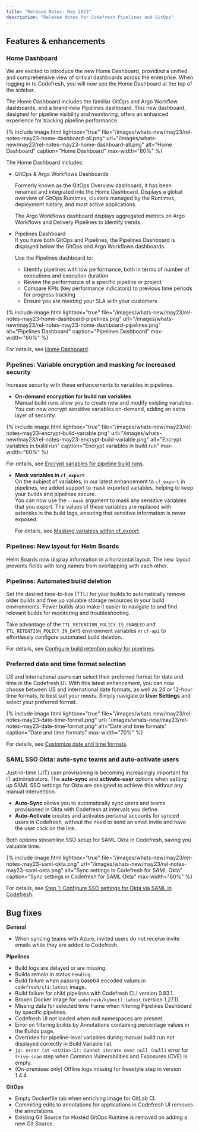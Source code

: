 ```yaml
---
title: "Release Notes: May 2023"
description: "Release Notes for Codefresh Pipelines and GitOps"
---
```



## Features & enhancements

### Home Dashboard

We are excited to introduce the new Home Dashboard, providind a unified and comprehensive view of critical dashboards across the enterprise. When logging in to Codefresh, you will now see the Home Dashboard at the top of the sidebar.

The Home Dashboard includes the familiar GitOps and Argo Workflow dashboards, and a           brand-new Pipelines dashboard. This new dashboard, designed for pipeline visibility and monitoring, offers an enhanced experience for tracking pipeline performance.

 {% include 
image.html 
lightbox="true" 
file="/images/whats-new/may23/rel-notes-may23-home-dashboard-all.png" 
url="/images/whats-new/may23/rel-notes-may23-home-dashboard-all.png" 
alt="Home Dashboard" 
caption="Home Dashboard" 
max-width="80%" 
%}

The Home Dashboard includes:

* GitOps & Argo Workflows Dashboards  

  Formerly known as the GitOps Overview dashboard, it has been renamed and integrated into the Home Dashboard.
  Displays a global overview of GitOps Runtimes, clusters managed by the Runtimes, deployment history, and most active applications. 

   The Argo Workflows dashboard displays aggregated metrics on Argo Workflows and Delivery Pipelines to identify trends.

* Pipelines Dashboard   
  If you have both GitOps and Pipelines, the Pipelines Dashboard is displayed below the GitOps and Argo Workflows dashboards.  
  
  Use the Pipelines dashboard to:
  * Identify pipelines with low performance, both in terms of number of executions and execution duration
  * Review the performance of a specific pipeline or project
  * Compare KPIs (key performance indicators) to previous time periods for progress tracking
  * Ensure you are meeting your SLA with your customers

{% include 
image.html 
lightbox="true" 
file="/images/whats-new/may23/rel-notes-may23-home-dashboard-pipelines.png" 
url="/images/whats-new/may23/rel-notes-may23-home-dashboard-pipelines.png" 
alt="Pipelines Dashboard" 
caption="Pipelines Dashboard" 
max-width="60%" 
%}


For details, see [Home Dashboard]({{site.baseurl}}/docs/dashboards/home-dashboard/).

### Pipelines: Variable encryption and masking for increased security

Increase security with these enhancements to variables in pipelines.

* **On-demand encryption for build run variables**    
  Manual build runs allow you to create new and modify existing variables. You can now encrypt sensitive variables  on-demand, adding an extra layer of security. 

{% include 
image.html 
lightbox="true" 
file="/images/whats-new/may23/rel-notes-may23-encrypt-build-variable.png" 
url="/images/whats-new/may23/rel-notes-may23-encrypt-build-variable.png" 
alt="Encrypt variables in build run" 
caption="Encrypt variables in build run" 
max-width="60%" 
%}

  For details, see [Encrypt variables for pipeline build runs]({{site.baseurl}}/docs/pipelines/variables/#encrypt-variables-for-pipeline-build-runs).

* **Mask variables in `cf_export`**   
  On the subject of variables, in our latest enhancement to `cf_export` in pipelines, we added support to mask exported variables, helping to keep your builds and pipelines secure.   
  You can now use the `--mask` argument to mask any sensitive variables that you export. The values of these variables are replaced with asterisks in the build logs, ensuring that sensitive information is never exposed. 

  For details, see [Masking variables within cf_export]({{site.baseurl}}/docs/pipelines/variables/#masking-variables-within-cf_export).


### Pipelines: New layout for Helm Boards
Helm Boards now display information in a horizontal layout. The new layout prevents fields with long names from overlapping with each other.

### Pipelines: Automated build deletion
Set the desired time-to-live (TTL) for your builds to automatically remove older builds and free up valuable storage resources in your build environments. Fewer builds also make it easier to navigate to and find relevant builds for monitoring and troubleshooting.

Take advantage of the `TTL_RETENTION_POLICY_IS_ENABLED` and `TTL_RETENTION_POLICY_IN_DAYS` environment variables in `cf-api` to effortlessly configure automated build deletion. 

For details, see [Configure build retention policy for pipelines]({{site.baseurl}}/docs/pipelines/configuration/build-retention-policy/).


### Preferred date and time format selection
US and international users can select their preferred format for date and time in the Codefresh UI. With this latest enhancement, you can now choose between US and international date formats, as well as 24 or 12-hour time formats, to best suit your needs. 
Simply navigate to **User Settings** and select your preferred format. 

{% include 
image.html 
lightbox="true" 
file="/images/whats-new/may23/rel-notes-may23-date-time-format.png" 
url="/images/whats-new/may23/rel-notes-may23-date-time-format.png" 
alt="Date and time formats" 
caption="Date and time formats"
max-width="70%" 
%}

For details, see [Customize date and time formats]({{site.baseurl}}/docs/administration/user-self-management/user-settings/#customize-date-and-time-formats).

### SAML SSO Okta: auto-sync teams and auto-activate users 
Just-in-time (JIT) user provisioning is becoming increasingly important for IT administrators. The **auto-sync** and **activate-user** options when setting up SAML SSO settings for Okta are designed to achieve this without any manual intervention.
* **Auto-Sync** allows you to automatically sync users and teams provisioned in Okta with Codefresh at intervals you define. 
* **Auto-Activate** creates and activates personal accounts for synced users in Codefresh, without the need to send an email invite and have the user click on the link.

Both options streamline SSO setup for SAML Okta in Codefresh, saving you valuable time. 

{% include 
image.html 
lightbox="true" 
file="/images/whats-new/may23/rel-notes-may23-saml-okta.png" 
url="/images/whats-new/may23/rel-notes-may23-saml-okta.png" 
alt="Sync settings in Codefresh for SAML Okta" 
caption="Sync settings in Codefresh for SAML Okta" 
max-width="60%" 
%}

For details, see [Step 1: Configure SSO settings for Okta via SAML in Codefresh]({{site.baseurl}}/docs/single-sign-on/saml/saml-okta/#step-2-configure-sso-settings-for-codefresh-in-okta).
 


## Bug fixes

**General**
* When syncing teams with Azure, invited users do not receive invite emails while they are added to Codefresh.

**Pipelines**  
* Build logs are delayed or are missing.
* Builds remain in status `Pending`.
* Build failure when passing base64 encoded values in `codefresh/cli:latest` image. 
* Build failure for child pipelines with Codefresh CLI version 0.83.1.
* Broken Docker image for `codefresh/kubectl:latest` (version 1.27.1).
* Missing data for selected time frame when filtering Pipelines Dashboard by specific pipelines.
* Codefresh UI not loaded when null namespaces are present.
* Error on filtering builds by Annotations containing percentage values in the Builds page.
* Overrides for pipeline-level variables during manual build run not displayed correctly in Build Variable list.
* `jq: error (at <stdin>:1): Cannot iterate over null (null)` error for `trivy-scan` step when Common Vulnerabilities and Exposures (CVE) is empty. 
* (On-premises only) Offline logs missing for freestyle step in version 1.4.4

**GitOps**  
* Empty Dockerfile tab when enriching image for GitLab CI.
* Commiting edits to annotations for applications in Codefresh UI removes the annotations.
* Existing Git Source for Hosted GitOps Runtime is removed on adding a new Git Source. 